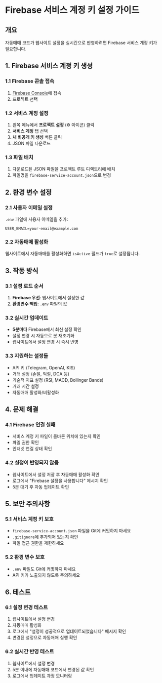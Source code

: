 # Firebase 서비스 계정 키 설정 가이드

## 개요
자동매매 코드가 웹사이트 설정을 실시간으로 반영하려면 Firebase 서비스 계정 키가 필요합니다.

## 1. Firebase 서비스 계정 키 생성

### 1.1 Firebase 콘솔 접속
1. [Firebase Console](https://console.firebase.google.com/)에 접속
2. 프로젝트 선택

### 1.2 서비스 계정 설정
1. 왼쪽 메뉴에서 **프로젝트 설정** (⚙️ 아이콘) 클릭
2. **서비스 계정** 탭 선택
3. **새 비공개 키 생성** 버튼 클릭
4. JSON 파일 다운로드

### 1.3 파일 배치
1. 다운로드된 JSON 파일을 프로젝트 루트 디렉토리에 배치
2. 파일명을 `firebase-service-account.json`으로 변경

## 2. 환경 변수 설정

### 2.1 사용자 이메일 설정
`.env` 파일에 사용자 이메일을 추가:

```env
USER_EMAIL=your-email@example.com
```

### 2.2 자동매매 활성화
웹사이트에서 자동매매를 활성화하면 `isActive` 필드가 `true`로 설정됩니다.

## 3. 작동 방식

### 3.1 설정 로드 순서
1. **Firebase 우선**: 웹사이트에서 설정한 값
2. **환경변수 백업**: `.env` 파일의 값

### 3.2 실시간 업데이트
- **5분마다** Firebase에서 최신 설정 확인
- 설정 변경 시 자동으로 봇 재초기화
- 웹사이트에서 설정 변경 시 즉시 반영

### 3.3 지원하는 설정들
- API 키 (Telegram, OpenAI, KIS)
- 거래 설정 (손절, 익절, DCA 등)
- 기술적 지표 설정 (RSI, MACD, Bollinger Bands)
- 거래 시간 설정
- 자동매매 활성화/비활성화

## 4. 문제 해결

### 4.1 Firebase 연결 실패
- 서비스 계정 키 파일이 올바른 위치에 있는지 확인
- 파일 권한 확인
- 인터넷 연결 상태 확인

### 4.2 설정이 반영되지 않음
- 웹사이트에서 설정 저장 후 자동매매 활성화 확인
- 로그에서 "Firebase 설정을 사용합니다" 메시지 확인
- 5분 대기 후 자동 업데이트 확인

## 5. 보안 주의사항

### 5.1 서비스 계정 키 보호
- `firebase-service-account.json` 파일을 Git에 커밋하지 마세요
- `.gitignore`에 추가되어 있는지 확인
- 파일 접근 권한을 제한하세요

### 5.2 환경 변수 보호
- `.env` 파일도 Git에 커밋하지 마세요
- API 키가 노출되지 않도록 주의하세요

## 6. 테스트

### 6.1 설정 변경 테스트
1. 웹사이트에서 설정 변경
2. 자동매매 활성화
3. 로그에서 "설정이 성공적으로 업데이트되었습니다" 메시지 확인
4. 변경된 설정으로 자동매매 실행 확인

### 6.2 실시간 반영 테스트
1. 웹사이트에서 설정 변경
2. 5분 이내에 자동매매 코드에서 변경된 값 확인
3. 로그에서 업데이트 과정 모니터링
